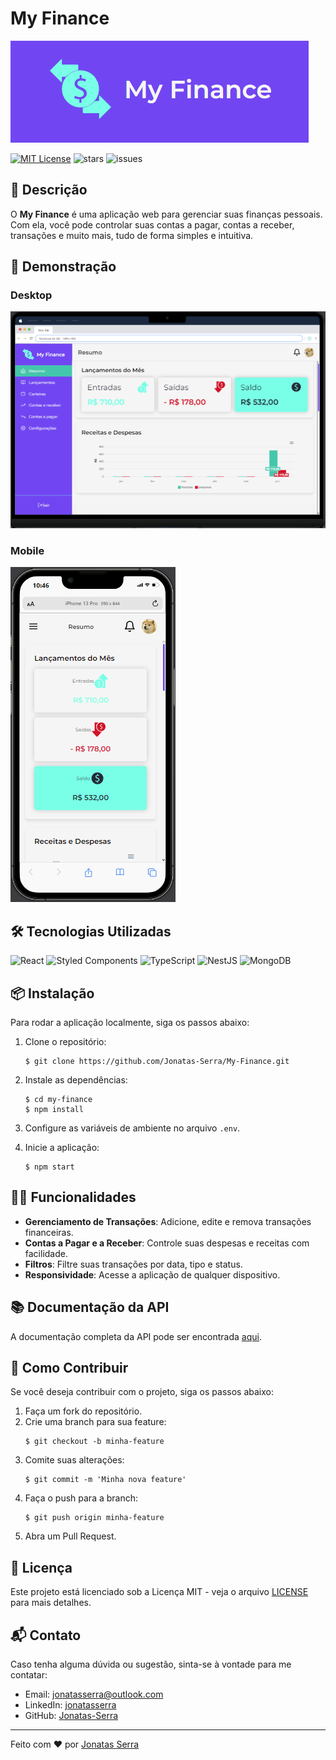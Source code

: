 
# My Finance

![My Finance Logo](./src/assets/logo.png)

[![MIT License](https://img.shields.io/badge/license-MIT-green?style=flat-square)](https://raw.githubusercontent.com/Jonatas-Serra/My-Finance/main/LICENSE) ![stars](https://img.shields.io/github/stars/Jonatas-Serra/My-Finance) ![issues](https://img.shields.io/github/issues/Jonatas-Serra/My-Finance)

## 📝 Descrição

O **My Finance** é uma aplicação web para gerenciar suas finanças pessoais. Com ela, você pode controlar suas contas a pagar, contas a receber, transações e muito mais, tudo de forma simples e intuitiva.

## 🚀 Demonstração

### Desktop

![Desktop Screenshot](./src/assets/desktop-screenshot.png)

### Mobile

![Mobile Screenshot](./src/assets/mobile-screenshot.png)

## 🛠️ Tecnologias Utilizadas

![React](https://img.shields.io/badge/-React-61DAFB?logo=react&logoColor=white&style=for-the-badge)
![Styled Components](https://img.shields.io/badge/-Styled%20Components-DB7093?logo=styled-components&logoColor=white&style=for-the-badge)
![TypeScript](https://img.shields.io/badge/-TypeScript-007ACC?logo=typescript&logoColor=white&style=for-the-badge)
![NestJS](https://img.shields.io/badge/-NestJS-E0234E?logo=nestjs&logoColor=white&style=for-the-badge)
![MongoDB](https://img.shields.io/badge/-MongoDB-47A248?logo=mongodb&logoColor=white&style=for-the-badge)


## 📦 Instalação

Para rodar a aplicação localmente, siga os passos abaixo:

1. Clone o repositório:
   ```
   $ git clone https://github.com/Jonatas-Serra/My-Finance.git
   ```
2. Instale as dependências:
   ```
   $ cd my-finance
   $ npm install
   ```
3. Configure as variáveis de ambiente no arquivo `.env`.

4. Inicie a aplicação:
   ```
   $ npm start
   ```

## 🧑‍💻 Funcionalidades

- **Gerenciamento de Transações**: Adicione, edite e remova transações financeiras.
- **Contas a Pagar e a Receber**: Controle suas despesas e receitas com facilidade.
- **Filtros**: Filtre suas transações por data, tipo e status.
- **Responsividade**: Acesse a aplicação de qualquer dispositivo.

## 📚 Documentação da API

A documentação completa da API pode ser encontrada [aqui](./docs/api.md).

## 🔧 Como Contribuir

Se você deseja contribuir com o projeto, siga os passos abaixo:

1. Faça um fork do repositório.
2. Crie uma branch para sua feature:
   ```
   $ git checkout -b minha-feature
   ```
3. Comite suas alterações:
   ```
   $ git commit -m 'Minha nova feature'
   ```
4. Faça o push para a branch:
   ```
   $ git push origin minha-feature
   ```
5. Abra um Pull Request.

## 📄 Licença

Este projeto está licenciado sob a Licença MIT - veja o arquivo [LICENSE](LICENSE) para mais detalhes.

## 📬 Contato

Caso tenha alguma dúvida ou sugestão, sinta-se à vontade para me contatar:

- Email: jonatasserra@outlook.com
- LinkedIn: [jonatasserra](https://www.linkedin.com/in/jonatasserra/)
- GitHub: [Jonatas-Serra](https://github.com/Jonatas-Serra)

---

Feito com ❤️ por [Jonatas Serra](https://github.com/yourusername)
